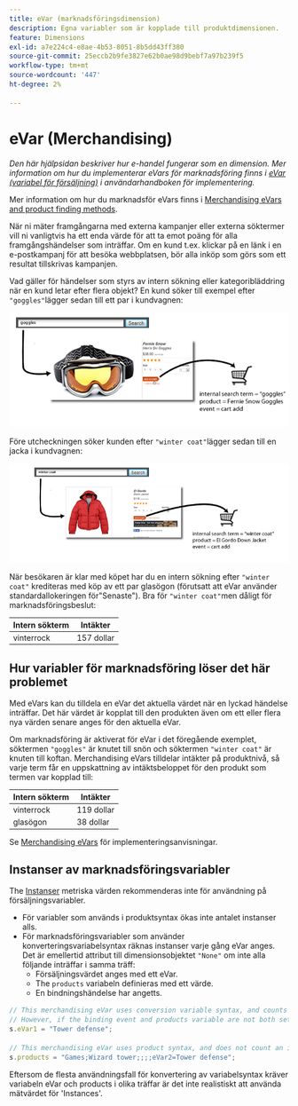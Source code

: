 ```yaml
---
title: eVar (marknadsföringsdimension)
description: Egna variabler som är kopplade till produktdimensionen.
feature: Dimensions
exl-id: a7e224c4-e8ae-4b53-8051-8b5dd43ff380
source-git-commit: 25eccb2b9fe3827e62b0ae98d9bebf7a97b239f5
workflow-type: tm+mt
source-wordcount: '447'
ht-degree: 2%

---
```


# eVar (Merchandising)

*Den här hjälpsidan beskriver hur e-handel fungerar som en dimension. Mer information om hur du implementerar eVars för marknadsföring finns i [eVar (variabel för försäljning)](/help/implement/vars/page-vars/evar-merchandising.md) i användarhandboken för implementering.*

Mer information om hur du marknadsför eVars finns i [Merchandising eVars and product finding methods](https://experienceleague.adobe.com/docs/analytics/admin/admin-tools/conversion-variables/merchandising-evars.html?lang=en).

När ni mäter framgångarna med externa kampanjer eller externa söktermer vill ni vanligtvis ha ett enda värde för att ta emot poäng för alla framgångshändelser som inträffar. Om en kund t.ex. klickar på en länk i en e-postkampanj för att besöka webbplatsen, bör alla inköp som görs som ett resultat tillskrivas kampanjen.

Vad gäller för händelser som styrs av intern sökning eller kategoribläddring när en kund letar efter flera objekt? En kund söker till exempel efter `"goggles"`lägger sedan till ett par i kundvagnen:

![Exempel på växlar](assets/merch-example-goggles.png)

Före utcheckningen söker kunden efter `"winter coat"`lägger sedan till en jacka i kundvagnen:

![Exempel på Coat](assets/merch-example-coat.png)

När besökaren är klar med köpet har du en intern sökning efter `"winter coat"` krediteras med köp av ett par glasögon (förutsatt att eVar använder standardallokeringen för&quot;Senaste&quot;). Bra för `"winter coat"`men dåligt för marknadsföringsbeslut:

| Intern sökterm | Intäkter |
|---|---|
| vinterrock | 157 dollar |

## Hur variabler för marknadsföring löser det här problemet

Med eVars kan du tilldela en eVar det aktuella värdet när en lyckad händelse inträffar. Det här värdet är kopplat till den produkten även om ett eller flera nya värden senare anges för den aktuella eVar.

Om marknadsföring är aktiverat för eVar i det föregående exemplet, söktermen `"goggles"` är knutet till snön och söktermen `"winter coat"` är knuten till koftan. Merchandising eVars tilldelar intäkter på produktnivå, så varje term får en uppskattning av intäktsbeloppet för den produkt som termen var kopplad till:

| Intern sökterm | Intäkter |
|---|---|
| vinterrock | 119 dollar |
| glasögon | 38 dollar |

Se [Merchandising eVars](/help/implement/vars/page-vars/evar-merchandising.md) för implementeringsanvisningar.

## Instanser av marknadsföringsvariabler

The [Instanser](../metrics/instances.md) metriska värden rekommenderas inte för användning på försäljningsvariabler.

* För variabler som används i produktsyntax ökas inte antalet instanser alls.
* För marknadsföringsvariabler som använder konverteringsvariabelsyntax räknas instanser varje gång eVar anges. Det är emellertid attribut till dimensionsobjektet `"None"` om inte alla följande inträffar i samma träff:
   * Försäljningsvärdet anges med ett eVar.
   * The `products` variabeln definieras med ett värde.
   * En bindningshändelse har angetts.

```js
// This merchandising eVar uses conversion variable syntax, and counts an instance.
// However, if the binding event and products variable are not both set, the instance attributes to "None".
s.eVar1 = "Tower defense";

// This merchandising eVar uses product syntax, and does not count an instance.
s.products = "Games;Wizard tower;;;;eVar2=Tower defense";
```

Eftersom de flesta användningsfall för konvertering av variabelsyntax kräver variabeln eVar och products i olika träffar är det inte realistiskt att använda mätvärdet för &#39;Instances&#39;.
